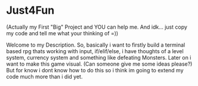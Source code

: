 # Just4Fun
(Actually my First "Big" Project and YOU can help me.
And idk... just copy my code and tell me what your thinking of =))

Welcome to my Description.
So, basically i want to firstly build a terminal based rpg thats working with input, if/elif/else, i have thoughts of a level system, currency system and something like defeating Monsters. Later on i want to make this game visual. (Can someone give me some ideas please?)
But for know i dont know how to do this so i think im going to extend my code much more than i did yet.
